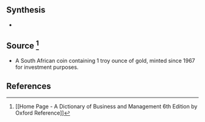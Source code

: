 ## Synthesis
- 
## Source [^1]
- A South African coin containing 1 troy ounce of gold, minted since 1967 for investment purposes.
## References

[^1]: [[Home Page - A Dictionary of Business and Management 6th Edition by Oxford Reference]]